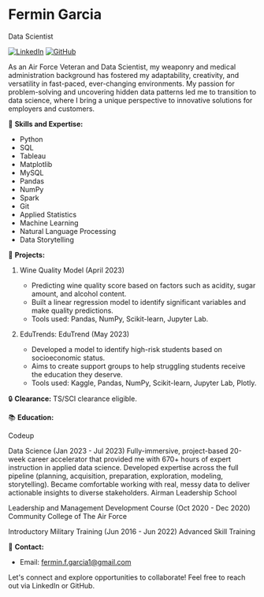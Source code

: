# Fermin Garcia
Data Scientist

[![LinkedIn](https://img.shields.io/badge/LinkedIn-Connect-blue)](linkedin.com/fermingarcia1)
[![GitHub](https://img.shields.io/badge/GitHub-Follow-black)](GitHub/FerminGarcia)

As an Air Force Veteran and Data Scientist, my weaponry and medical administration background has fostered my adaptability, creativity, and versatility in fast-paced, ever-changing environments. My passion for problem-solving and uncovering hidden data patterns led me to transition to data science, where I bring a unique perspective to innovative solutions for employers and customers.

🚀 **Skills and Expertise:**
- Python
- SQL
- Tableau
- Matplotlib
- MySQL
- Pandas
- NumPy
- Spark
- Git
- Applied Statistics
- Machine Learning
- Natural Language Processing
- Data Storytelling

🔬 **Projects:**
1. Wine Quality Model (April 2023)
   - Predicting wine quality score based on factors such as acidity, sugar amount, and alcohol content.
   - Built a linear regression model to identify significant variables and make quality predictions.
   - Tools used: Pandas, NumPy, Scikit-learn, Jupyter Lab.

2. EduTrends: EduTrend (May 2023)
   - Developed a model to identify high-risk students based on socioeconomic status.
   - Aims to create support groups to help struggling students receive the education they deserve.
   - Tools used: Kaggle, Pandas, NumPy, Scikit-learn, Jupyter Lab, Plotly.



🔒 **Clearance:** TS/SCI clearance eligible.

📚 **Education:**

Codeup

Data Science (Jan 2023 - Jul 2023)
Fully-immersive, project-based 20-week career accelerator that provided me with 670+ hours of expert instruction in applied data science.
Developed expertise across the full pipeline (planning, acquisition, preparation, exploration, modeling, storytelling).
Became comfortable working with real, messy data to deliver actionable insights to diverse stakeholders.
Airman Leadership School

Leadership and Management Development Course (Oct 2020 - Dec 2020)
Community College of The Air Force

Introductory Military Training (Jun 2016 - Jun 2022)
Advanced Skill Training

📧 **Contact:**
- Email: fermin.f.garcia1@gmail.com

Let's connect and explore opportunities to collaborate! Feel free to reach out via LinkedIn or GitHub.
